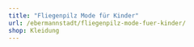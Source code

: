 ```yaml
---
title: "Fliegenpilz Mode für Kinder"
url: /ebermannstadt/fliegenpilz-mode-fuer-kinder/
shop: Kleidung
---
```


